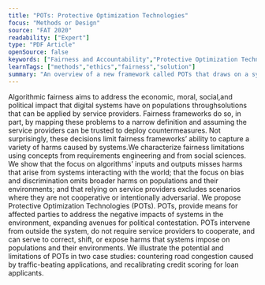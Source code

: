```yaml
---
title: "POTs: Protective Optimization Technologies"
focus: "Methods or Design"
source: "FAT 2020"
readability: ["Expert"]
type: "PDF Article"
openSource: false
keywords: ["Fairness and Accountability","Protective Optimization Technologie"]
learnTags: ["methods","ethics","fairness","solution"]
summary: "An overview of a new framework called POTs that draws on a systems framework to manage harms rather than using the fairness framework.  "
---
```

Algorithmic fairness aims to address the economic, moral, social,and political impact that digital systems have on populations throughsolutions that can be applied by service providers. Fairness frameworks do so, in part, by mapping these problems to a narrow definition and assuming the service providers can be trusted to deploy countermeasures. Not surprisingly, these decisions limit fairness frameworks’ ability to capture a variety of harms caused by systems.We characterize fairness limitations using concepts from requirements engineering and from social sciences. We show that the focus on algorithms’ inputs and outputs misses harms that arise from systems interacting with the world; that the focus on bias and discrimination omits broader harms on populations and their environments; and that relying on service providers excludes scenarios where they are not cooperative or intentionally adversarial. We propose Protective Optimization Technologies (POTs). POTs, provide means for affected parties to address the negative impacts of systems in the environment, expanding avenues for political contestation. POTs intervene from outside the system, do not require service providers to cooperate, and can serve to correct, shift, or expose harms that systems impose on populations and their environments. We illustrate the potential and limitations of POTs in two case studies: countering road congestion caused by traffic-beating applications, and recalibrating credit scoring for loan applicants.
